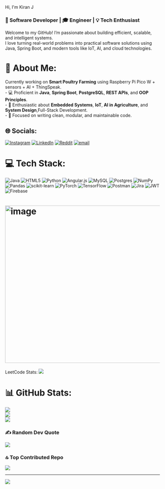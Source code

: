 Hi, I'm Kiran J

### 🚀 Software Developer | 🎓 Engineer | 💡 Tech Enthusiast

Welcome to my GitHub! I’m passionate about building efficient, scalable, and intelligent systems.<br> 
I love turning real-world problems into practical software solutions using Java, Spring Boot, and modern tools like IoT, AI, and cloud technologies.<br>
# 💫 About Me:
Currently working on **Smart Poultry Farming** using Raspberry Pi Pico W + sensors + AI + ThingSpeak.<br>- 💻 Proficient in **Java**, **Spring Boot**, **PostgreSQL**, **REST APIs**, and **OOP Principles**.<br>- 🔬 Enthusiastic about **Embedded Systems**, **IoT**, **AI in Agriculture**, and **System Design**,Full-Stack Development.<br>- 🎯 Focused on writing clean, modular, and maintainable code.


## 🌐 Socials:
[![Instagram](https://img.shields.io/badge/Instagram-%23E4405F.svg?logo=Instagram&logoColor=white)](https://instagram.com/just__k_i_r_a_n) [![LinkedIn](https://img.shields.io/badge/LinkedIn-%230077B5.svg?logo=linkedin&logoColor=white)](https://linkedin.com/in/https://www.linkedin.com/in/kiran-j-strawhat/) [![Reddit](https://img.shields.io/badge/Reddit-%23FF4500.svg?logo=Reddit&logoColor=white)](https://reddit.com/user/u/Happy_Bed_2578) [![email](https://img.shields.io/badge/Email-D14836?logo=gmail&logoColor=white)](mailto:kiranjaishankar@gmail.com) 

# 💻 Tech Stack:
![Java](https://img.shields.io/badge/java-%23ED8B00.svg?style=plastic&logo=openjdk&logoColor=white) ![HTML5](https://img.shields.io/badge/html5-%23E34F26.svg?style=plastic&logo=html5&logoColor=white) ![Python](https://img.shields.io/badge/python-3670A0?style=plastic&logo=python&logoColor=ffdd54) ![Angular.js](https://img.shields.io/badge/angular.js-%23E23237.svg?style=plastic&logo=angularjs&logoColor=white) ![MySQL](https://img.shields.io/badge/mysql-4479A1.svg?style=plastic&logo=mysql&logoColor=white) ![Postgres](https://img.shields.io/badge/postgres-%23316192.svg?style=plastic&logo=postgresql&logoColor=white) ![NumPy](https://img.shields.io/badge/numpy-%23013243.svg?style=plastic&logo=numpy&logoColor=white) ![Pandas](https://img.shields.io/badge/pandas-%23150458.svg?style=plastic&logo=pandas&logoColor=white) ![scikit-learn](https://img.shields.io/badge/scikit--learn-%23F7931E.svg?style=plastic&logo=scikit-learn&logoColor=white) ![PyTorch](https://img.shields.io/badge/PyTorch-%23EE4C2C.svg?style=plastic&logo=PyTorch&logoColor=white) ![TensorFlow](https://img.shields.io/badge/TensorFlow-%23FF6F00.svg?style=plastic&logo=TensorFlow&logoColor=white) ![Postman](https://img.shields.io/badge/Postman-FF6C37?style=plastic&logo=postman&logoColor=white) ![Jira](https://img.shields.io/badge/jira-%230A0FFF.svg?style=plastic&logo=jira&logoColor=white) ![JWT](https://img.shields.io/badge/JWT-black?style=plastic&logo=JSON%20web%20tokens) ![Firebase](https://img.shields.io/badge/firebase-%23039BE5.svg?style=plastic&logo=firebase)

# <img width="512" height="512" alt="image" src="https://github.com/user-attachments/assets/e897a2b6-60e5-43c8-a050-76aa0f307a52" />
LeetCode Stats:
![](https://leetcard.jacoblin.cool/Kiran___j?ext=heatmap)<br/>
# 📊 GitHub Stats:
![](https://github-readme-stats.vercel.app/api?username=Kiran-strawhat&theme=great-gatsby&hide_border=false&include_all_commits=true&count_private=true)<br/>
![](https://nirzak-streak-stats.vercel.app/?user=Kiran-strawhat&theme=great-gatsby&hide_border=false)<br/>
![](https://github-readme-stats.vercel.app/api/top-langs/?username=Kiran-strawhat&theme=great-gatsby&hide_border=false&include_all_commits=true&count_private=true&layout=compact)

### ✍️ Random Dev Quote
![](https://quotes-github-readme.vercel.app/api?type=horizontal&theme=radical)

### 🔝 Top Contributed Repo
![](https://github-contributor-stats.vercel.app/api?username=Kiran-strawhat&limit=5&theme=dark&combine_all_yearly_contributions=true)

---
[![](https://visitcount.itsvg.in/api?id=Kiran-strawhat&icon=0&color=0)](https://visitcount.itsvg.in)

<!-- Proudly created with GPRM ( https://gprm.itsvg.in ) -->
